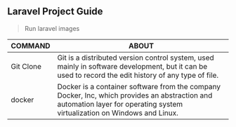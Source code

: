 ## Laravel Project Guide
>Run laravel images 

COMMAND | ABOUT
----- | -----
Git Clone | Git is a distributed version control system, used mainly in software development, but it can be used to record the edit history of any type of file.
docker | Docker is a container software from the company Docker, Inc, which provides an abstraction and automation layer for operating system virtualization on Windows and Linux.